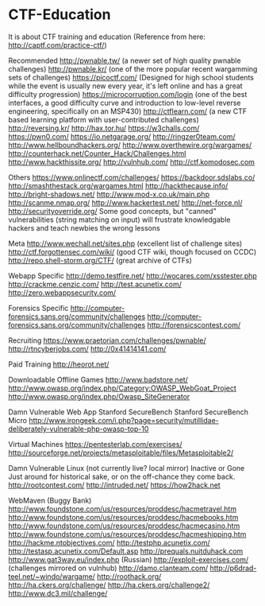 # CTF-Education
It is about CTF training and education (Reference from here: http://captf.com/practice-ctf/)

Recommended
http://pwnable.tw/ (a newer set of high quality pwnable challenges)
http://pwnable.kr/ (one of the more popular recent wargamming sets of challenges)
https://picoctf.com/ (Designed for high school students while the event is usually new every year, it's left online and has a great difficulty progression)
https://microcorruption.com/login (one of the best interfaces, a good difficulty curve and introduction to low-level reverse engineering, specifically on an MSP430)
http://ctflearn.com/ (a new CTF based learning platform with user-contributed challenges)
http://reversing.kr/
http://hax.tor.hu/
https://w3challs.com/
https://pwn0.com/
https://io.netgarage.org/
http://ringzer0team.com/
http://www.hellboundhackers.org/
http://www.overthewire.org/wargames/
http://counterhack.net/Counter_Hack/Challenges.html
http://www.hackthissite.org/
http://vulnhub.com/
http://ctf.komodosec.com


Others
https://www.onlinectf.com/challenges/
https://backdoor.sdslabs.co/
http://smashthestack.org/wargames.html
http://hackthecause.info/
http://bright-shadows.net/
http://www.mod-x.co.uk/main.php
http://scanme.nmap.org/
http://www.hackertest.net/
http://net-force.nl/
http://securityoverride.org/ Some good concepts, but "canned" vulnerabilities (string matching on input) will frustrate knowledgable hackers and teach newbies the wrong lessons


Meta
http://www.wechall.net/sites.php (excellent list of challenge sites)
http://ctf.forgottensec.com/wiki/ (good CTF wiki, though focused on CCDC)
http://repo.shell-storm.org/CTF/ (great archive of CTFs)


Webapp Specific
http://demo.testfire.net/
http://wocares.com/xsstester.php
http://crackme.cenzic.com/
http://test.acunetix.com/
http://zero.webappsecurity.com/


Forensics Specific
http://computer-forensics.sans.org/community/challenges
http://computer-forensics.sans.org/community/challenges
http://forensicscontest.com/


Recruiting
https://www.praetorian.com/challenges/pwnable/
http://rtncyberjobs.com/
http://0x41414141.com/


Paid Training
http://heorot.net/


Downloadable Offline Games
http://www.badstore.net/
http://www.owasp.org/index.php/Category:OWASP_WebGoat_Project
http://www.owasp.org/index.php/Owasp_SiteGenerator


Damn Vulnerable Web App
Stanford SecureBench
Stanford SecureBench Micro
http://www.irongeek.com/i.php?page=security/mutillidae-deliberately-vulnerable-php-owasp-top-10


Virtual Machines
https://pentesterlab.com/exercises/
http://sourceforge.net/projects/metasploitable/files/Metasploitable2/


Damn Vulnerable Linux (not currently live? local mirror)
Inactive or Gone
Just around for historical sake, or on the off-chance they come back.
http://rootcontest.com/
http://intruded.net/
https://how2hack.net


WebMaven (Buggy Bank)
http://www.foundstone.com/us/resources/proddesc/hacmetravel.htm
http://www.foundstone.com/us/resources/proddesc/hacmebooks.htm
http://www.foundstone.com/us/resources/proddesc/hacmecasino.htm
http://www.foundstone.com/us/resources/proddesc/hacmeshipping.htm
http://hackme.ntobjectives.com/
http://testphp.acunetix.com/
http://testasp.acunetix.com/Default.asp
http://prequals.nuitduhack.com
http://www.gat3way.eu/index.php (Russian)
http://exploit-exercises.com/ (challenges mirrored on vulnhub)
http://damo.clanteam.com/
http://p6drad-teel.net/~windo/wargame/
http://roothack.org/
http://ha.ckers.org/challenge/
http://ha.ckers.org/challenge2/
http://www.dc3.mil/challenge/

